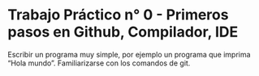# Trabajo Práctico n° 0 - Primeros pasos en Github, Compilador, IDE


Escribir un programa muy simple, por ejemplo un programa que imprima “Hola mundo”.
Familiarizarse con los comandos de git.

